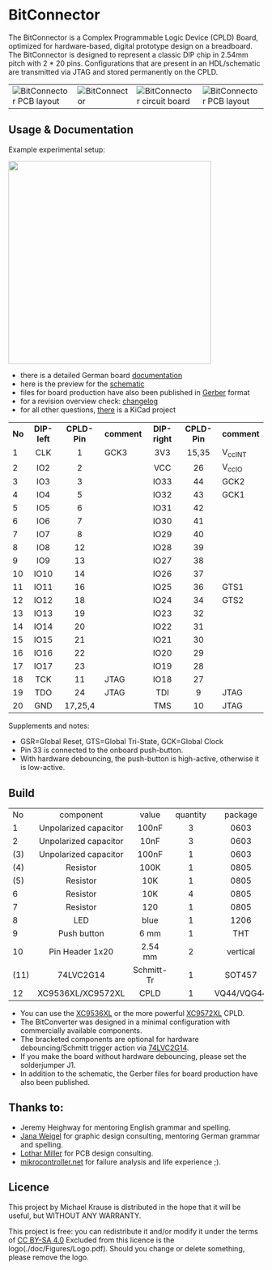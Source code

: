 # BitConnector

The BitConnector is a Complex Programmable Logic Device (CPLD) Board, optimized for hardware-based, digital prototype design on a breadboard. 
The BitConnector is designed to represent a classic DIP chip in 2.54mm pitch with 2 * 20 pins. 
Configurations that are present in an HDL/schematic are transmitted via JTAG and stored permanently on the CPLD.

<table><tr>
<td>   <img alt="BitConnector PCB layout" src="doc/Figures/package_equivalent.png"> </td>
<td>   <img alt="BitConnector" src="doc/Figures/BitConnector6P.png"> </td>
<td>   <img alt="BitConnector circuit board" src="doc/Figures/BitConnector v4X_F.png"> </td>
<td>   <img alt="BitConnector PCB layout" src="doc/Figures/BitConnector v4X_F2.png"> </td>
</tr></table>

## Usage & Documentation
Example experimental setup:

<img src="doc/Figures/development_environment.png" width="400"/>

- there is a detailed German board [documentation](https://raw.githubusercontent.com/tiband/Tiband-BitConnector/master/Board_Doc_German.pdf)
- here is the preview for the [schematic](https://github.com/tiband/Tiband-BitConnector/raw/master/schematic_v5X.pdf)
- files for board production have also been published in [Gerber](https://github.com/tiband/Tiband-BitConnector/blob/master/gerbers/gerbers_v5X.zip) format
- for a revision overview check: [changelog](https://raw.githubusercontent.com/tiband/Tiband-BitConnector/master/changelog.txt)
- for all other questions, [there](https://github.com/tiband/Tiband-BitConnector.git) is a KiCad project

|    |           |          |           |            |          |                   |
| :- | :-------: | :------: | :-------- | :--------: | :------: | :---------------- |
| **No** | **DIP-left**  | **CPLD-Pin** | **comment**   | **DIP-right**  | **CPLD-Pin** | **comment** |
| 1  |    CLK    |    1     | GCK3      |    3V3     |  15,35   | V<sub>ccINT</sub> |
| 2  |    IO2    |    2     |           |    VCC     |    26    | V<sub>ccIO</sub>  |
| 3  |    IO3    |    3     |           |    IO33    |    44    | GCK2              |
| 4  |    IO4    |    5     |           |    IO32    |    43    | GCK1              |
| 5  |    IO5    |    6     |           |    IO31    |    42    |                   |
| 6  |    IO6    |    7     |           |    IO30    |    41    |                   |
| 7  |    IO7    |    8     |           |    IO29    |    40    |                   |
| 8  |    IO8    |    12    |           |    IO28    |    39    |                   |
| 9  |    IO9    |    13    |           |    IO27    |    38    |                   |
| 10 |   IO10    |    14    |           |    IO26    |    37    |                   |
| 11 |   IO11    |    16    |           |    IO25    |    36    | GTS1              |
| 12 |   IO12    |    18    |           |    IO24    |    34    | GTS2              |
| 13 |   IO13    |    19    |           |    IO23    |    32    |                   |
| 14 |   IO14    |    20    |           |    IO22    |    31    |                   |
| 15 |   IO15    |    21    |           |    IO21    |    30    |                   |
| 16 |   IO16    |    22    |           |    IO20    |    29    |                   |
| 17 |   IO17    |    23    |           |    IO19    |    28    |                   |
| 18 |    TCK    |    11    | JTAG      |    IO18    |    27    |                   |
| 19 |    TDO    |    24    | JTAG      |    TDI     |    9     | JTAG              |
| 20 |    GND    | 17,25,4  |           |    TMS     |    10    | JTAG              |

Supplements and notes:

- GSR=Global Reset, GTS=Global Tri-State, GCK=Global Clock
- Pin 33 is connected to the onboard push-button.
- With hardware debouncing, the push-button is high-active, otherwise it is low-active.

## Build

|       |                               |               |               |               |
| :-    | :---------------------------: | :--------:    | :---------:   |   :---------: |
|   No  |   component                   |  value        |   quantity    |   package     |
|   1   |   Unpolarized capacitor       |   100nF       |   3           |   0603        |
|   2   |   Unpolarized capacitor       |   10nF        |   3           |   0603        |
|  (3)  |   Unpolarized capacitor       |   100nF       |   1           |   0603        |
|  (4)  |   Resistor                    |   100K        |   1           |   0805        |
|  (5)  |   Resistor                    |   10K         |   1           |   0805        |
|   6   |   Resistor                    |   10K         |   4           |   0805        |
|   7   |   Resistor                    |   120         |   1           |   0805        |
|   8   |   LED                         |   blue        |   1           |   1206        |
|   9   |   Push button                 |   6 mm        |   1           |   THT         |
|   10  |   Pin Header 1x20             |   2.54 mm     |   2           |   vertical    |
|  (11) |   74LVC2G14                   |   Schmitt-Tr  |   1           |   SOT457      |
|   12  |   XC9536XL/XC9572XL           |   CPLD        |   1           |   VQ44/VQG44  |

- You can use the [XC9536XL](https://www.xilinx.com/support/documentation/data_sheets/ds058.pdf) or the more powerful [XC9572XL](https://www.xilinx.com/support/documentation/data_sheets/ds057.pdf) CPLD.
- The BitConverter was designed in a minimal configuration with commercially available components.
- The bracketed components are optional for hardware debouncing/Schmitt trigger action via [74LVC2G14](https://assets.nexperia.com/documents/data-sheet/74LVC2G14.pdf).
- If you make the board without hardware debouncing, please set the solderjumper J1.
- In addition to the schematic, the Gerber files for board production have also been published.

## Thanks to:

- Jeremy Heighway for mentoring English grammar and spelling.
- [Jana Weigel](https://janaweigel.wordpress.com/) for graphic design consulting, mentoring German grammar and spelling.
- [Lothar Miller](http://www.lothar-miller.de/) for PCB design consulting.
- [mikrocontroller.net](https://www.mikrocontroller.net/topic/492067) for failure analysis and life experience ;).

## Licence
This project by Michael Krause is distributed in the hope that it will be useful, but WITHOUT ANY WARRANTY.

This project is free: you can redistribute it and/or modify
it under the terms of [CC BY-SA 4.0](https://creativecommons.org/licenses/by-sa/4.0/deed.de)
Excluded from this licence is the logo(./doc/Figures/Logo.pdf).
Should you change or delete something, please remove the logo.
